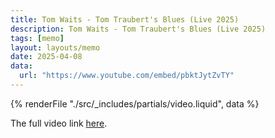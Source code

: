 ```yaml
---
title: Tom Waits - Tom Traubert's Blues (Live 2025)
description: Tom Waits - Tom Traubert's Blues (Live 2025)
tags: [memo]
layout: layouts/memo
date: 2025-04-08
data:
  url: "https://www.youtube.com/embed/pbktJytZvTY"
---
```


{% renderFile "./src/_includes/partials/video.liquid", data %}


The full video link [here](https://www.raiplay.it/video/2025/02/The-Last-Ride---Original-language---Il-Fattore-Umano---Puntata-del-24022025-38b51381-1883-4f67-8904-e637de519f40.html).
